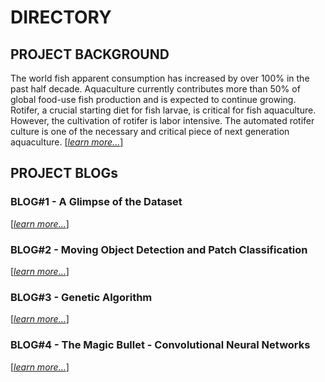 # DIRECTORY

## PROJECT BACKGROUND

The world fish apparent consumption has increased by over 100% in the past half decade.
Aquaculture currently contributes more than 50% of global food-use fish production and is expected to continue growing. 
Rotifer, a crucial starting diet for fish larvae, is critical for fish aquaculture. 
However, the cultivation of rotifer is labor intensive. 
The automated rotifer culture is one of the necessary and critical piece of next generation aquaculture. 
[[_learn more..._]](background.md)

## PROJECT BLOGs

### BLOG#1 - A Glimpse of the Dataset

[[_learn more..._]](dataset.md)

### BLOG#2 - Moving Object Detection and Patch Classification

[[_learn more..._]](modpc.md)

### BLOG#3 - Genetic Algorithm

[[_learn more..._]](modpc.md)

### BLOG#4 - The Magic Bullet - Convolutional Neural Networks

[[_learn more..._]](cnn.md)